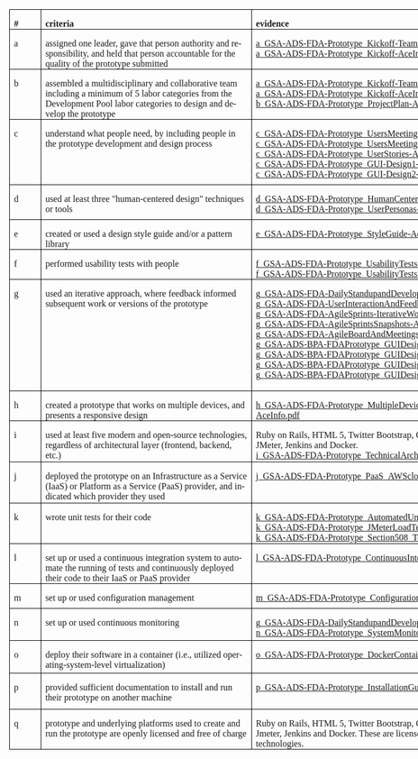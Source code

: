 <html>

<body lang=EN-US link=blue vlink=purple>

<div class=WordSection1>

<table class=MsoNormalTable border=0 cellspacing=0 cellpadding=0 width=927
 style='width:695.0pt;margin-left:4.65pt;border-collapse:collapse'>
 <tr style='height:23.25pt'>
  <td width=43 valign=top style='width:32.25pt;border:solid windowtext 1.0pt;
  padding:0in 5.4pt 0in 5.4pt;height:23.25pt'>
  <p class=MsoNormal style='margin-bottom:0in;margin-bottom:.0001pt;line-height:
  normal'><b><span style='font-size:12.0pt;font-family:"Times New Roman",serif'>#</span></b></p>
  </td>
  <td width=384 valign=top style='width:4.0in;border:solid windowtext 1.0pt;
  border-left:none;padding:0in 5.4pt 0in 5.4pt;height:23.25pt'>
  <p class=MsoNormal style='margin-bottom:0in;margin-bottom:.0001pt;line-height:
  normal'><b><span style='font-size:12.0pt;font-family:"Times New Roman",serif'>criteria</span></b></p>
  </td>
  <td width=500 valign=top style='width:374.75pt;border:solid windowtext 1.0pt;
  border-left:none;padding:0in 5.4pt 0in 5.4pt;height:23.25pt'>
  <p class=MsoNormal style='margin-bottom:0in;margin-bottom:.0001pt;line-height:
  normal'><b><span style='font-size:12.0pt;font-family:"Times New Roman",serif'>evidence</span></b></p>
  </td>
 </tr>
 <tr style='height:52.15pt'>
  <td width=43 valign=top style='width:32.25pt;border:solid windowtext 1.0pt;
  border-top:none;padding:0in 5.4pt 0in 5.4pt;height:52.15pt'>
  <p class=MsoNormal style='margin-bottom:0in;margin-bottom:.0001pt;line-height:
  normal'><span style='font-size:12.0pt;font-family:"Times New Roman",serif'>a</span></p>
  </td>
  <td width=384 valign=top style='width:4.0in;border-top:none;border-left:none;
  border-bottom:solid windowtext 1.0pt;border-right:solid windowtext 1.0pt;
  padding:0in 5.4pt 0in 5.4pt;height:52.15pt'>
  <p class=MsoNormal style='margin-bottom:0in;margin-bottom:.0001pt;line-height:
  normal'><span style='font-size:12.0pt;font-family:"Times New Roman",serif'>assigned
  one leader, gave that person authority and responsibility, and held that
  person accountable for the quality of the prototype submitted</span></p>
  </td>
  <td width=500 valign=top style='width:374.75pt;border-top:none;border-left:
  none;border-bottom:solid windowtext 1.0pt;border-right:solid windowtext 1.0pt;
  padding:0in 5.4pt 0in 5.4pt;height:52.15pt'>
  <p class=MsoNormal style='margin-bottom:0in;margin-bottom:.0001pt;line-height:
  normal'><a
  href="https://github.com/AceInfoSolutions/GSAADSBPA-FDAPrototype/tree/master/evidences/a_GSA-ADS-FDA-Prototype_Kickoff-TeamRoles-AceInfo.pdf"><span
  style='font-size:12.0pt;font-family:"Times New Roman",serif'>a_GSA-ADS-FDA-Prototype_Kickoff-TeamRoles-AceInfo.pdf</span></a><span
  style='font-size:12.0pt;font-family:"Times New Roman",serif'><br>
  </span><a
  href="https://github.com/AceInfoSolutions/GSAADSBPA-FDAPrototype/blob/master/evidences/a_GSA-ADS-FDA-Prototype_Kickoff-AceInfo.JPG"><span
  style='font-size:12.0pt;font-family:"Times New Roman",serif'>a_GSA-ADS-FDA-Prototype_Kickoff-AceInfo.jpg</span></a><span
  style='font-size:12.0pt;font-family:"Times New Roman",serif'><br>
  <br>
  </span></p>
  </td>
 </tr>
 <tr style='height:66.0pt'>
  <td width=43 valign=top style='width:32.25pt;border:solid windowtext 1.0pt;
  border-top:none;padding:0in 5.4pt 0in 5.4pt;height:66.0pt'>
  <p class=MsoNormal style='margin-bottom:0in;margin-bottom:.0001pt;line-height:
  normal'><span style='font-size:12.0pt;font-family:"Times New Roman",serif'>b</span></p>
  </td>
  <td width=384 valign=top style='width:4.0in;border-top:none;border-left:none;
  border-bottom:solid windowtext 1.0pt;border-right:solid windowtext 1.0pt;
  padding:0in 5.4pt 0in 5.4pt;height:66.0pt'>
  <p class=MsoNormal style='margin-bottom:0in;margin-bottom:.0001pt;line-height:
  normal'><span style='font-size:12.0pt;font-family:"Times New Roman",serif'>assembled
  a multidisciplinary and collaborative team including a minimum of 5 labor
  categories from the Development Pool labor categories to design and develop
  the prototype</span></p>
  </td>
  <td width=500 valign=top style='width:374.75pt;border-top:none;border-left:
  none;border-bottom:solid windowtext 1.0pt;border-right:solid windowtext 1.0pt;
  padding:0in 5.4pt 0in 5.4pt;height:66.0pt'>
  <p class=MsoNormal style='margin-bottom:0in;margin-bottom:.0001pt;line-height:
  normal'><a
  href="https://github.com/AceInfoSolutions/GSAADSBPA-FDAPrototype/tree/master/evidences/a_GSA-ADS-FDA-Prototype_Kickoff-TeamRoles-AceInfo.pdf"><span
  style='font-size:12.0pt;font-family:"Times New Roman",serif'>a_GSA-ADS-FDA-Prototype_Kickoff-TeamRoles-AceInfo.pdf</span></a><span
  style='font-size:12.0pt;font-family:"Times New Roman",serif'><br>
  </span><a
  href="https://github.com/AceInfoSolutions/GSAADSBPA-FDAPrototype/blob/master/evidences/a_GSA-ADS-FDA-Prototype_Kickoff-AceInfo.JPG"><span
  style='font-size:12.0pt;font-family:"Times New Roman",serif'>a_GSA-ADS-FDA-Prototype_Kickoff-AceInfo.jpg</span></a><span
  style='font-size:12.0pt;font-family:"Times New Roman",serif'><br>
  </span><a
  href="https://github.com/AceInfoSolutions/GSAADSBPA-FDAPrototype/blob/master/evidences/b_GSA-ADS-FDA-Prototype_ProjectPlan-AceInfo.pdf"><span
  style='font-size:12.0pt;font-family:"Times New Roman",serif'>b_GSA-ADS-FDA-Prototype_ProjectPlan-AceInfo.pdf</span></a></p>
  </td>
 </tr>
 <tr style='height:87.0pt'>
  <td width=43 valign=top style='width:32.25pt;border:solid windowtext 1.0pt;
  border-top:none;padding:0in 5.4pt 0in 5.4pt;height:87.0pt'>
  <p class=MsoNormal style='margin-bottom:0in;margin-bottom:.0001pt;line-height:
  normal'><span style='font-size:12.0pt;font-family:"Times New Roman",serif'>c</span></p>
  </td>
  <td width=384 valign=top style='width:4.0in;border-top:none;border-left:none;
  border-bottom:solid windowtext 1.0pt;border-right:solid windowtext 1.0pt;
  padding:0in 5.4pt 0in 5.4pt;height:87.0pt'>
  <p class=MsoNormal style='margin-bottom:0in;margin-bottom:.0001pt;line-height:
  normal'><span style='font-size:12.0pt;font-family:"Times New Roman",serif'>understand
  what people need, by including people in the prototype development and design
  process</span></p>
  </td>
  <td width=500 valign=top style='width:374.75pt;border-top:none;border-left:
  none;border-bottom:solid windowtext 1.0pt;border-right:solid windowtext 1.0pt;
  padding:0in 5.4pt 0in 5.4pt;height:87.0pt'>
  <p class=MsoNormal style='margin-bottom:0in;margin-bottom:.0001pt;line-height:
  normal'><a
  href="https://github.com/AceInfoSolutions/GSAADSBPA-FDAPrototype/tree/master/evidences/c_GSA-ADS-FDA-Prototype_UsersMeeting1-AceInfo.jpg"><span
  style='font-size:12.0pt;font-family:"Times New Roman",serif'>c_GSA-ADS-FDA-Prototype_UsersMeeting1-AceInfo.jpg</span></a><span
  style='font-size:12.0pt;font-family:"Times New Roman",serif'><br>
  </span><a
  href="https://github.com/AceInfoSolutions/GSAADSBPA-FDAPrototype/tree/master/evidences/c_GSA-ADS-FDA-Prototype_UsersMeeting2-AceInfo.jpg"><span
  style='font-size:12.0pt;font-family:"Times New Roman",serif'>c_GSA-ADS-FDA-Prototype_UsersMeeting2-AceInfo.jpg</span></a><span
  style='font-size:12.0pt;font-family:"Times New Roman",serif'><br>
  </span><a
  href="https://github.com/AceInfoSolutions/GSAADSBPA-FDAPrototype/tree/master/evidences/c_GSA-ADS-FDA-Prototype_UserStories-AceInfo.pdf"><span
  style='font-size:12.0pt;font-family:"Times New Roman",serif'>c_GSA-ADS-FDA-Prototype_UserStories-AceInfo.pdf</span></a><span
  style='font-size:12.0pt;font-family:"Times New Roman",serif'><br>
  </span><a
  href="https://github.com/AceInfoSolutions/GSAADSBPA-FDAPrototype/tree/master/evidences/c_GSA-ADS-FDA-Prototype_GUI-Design1-AceInfo.jpg"><span
  style='font-size:12.0pt;font-family:"Times New Roman",serif'>c_GSA-ADS-FDA-Prototype_GUI-Design1-AceInfo.jpg</span></a><span
  style='font-size:12.0pt;font-family:"Times New Roman",serif'><br>
  </span><a
  href="https://github.com/AceInfoSolutions/GSAADSBPA-FDAPrototype/tree/master/evidences/c_GSA-ADS-FDA-Prototype_GUI-Design2-AceInfo.jpg"><span
  style='font-size:12.0pt;font-family:"Times New Roman",serif'>c_GSA-ADS-FDA-Prototype_GUI-Design2-AceInfo.jpg</span></a></p>
  </td>
 </tr>
 <tr style='height:46.5pt'>
  <td width=43 valign=top style='width:32.25pt;border:solid windowtext 1.0pt;
  border-top:none;padding:0in 5.4pt 0in 5.4pt;height:46.5pt'>
  <p class=MsoNormal style='margin-bottom:0in;margin-bottom:.0001pt;line-height:
  normal'><span style='font-size:12.0pt;font-family:"Times New Roman",serif'>d</span></p>
  </td>
  <td width=384 valign=top style='width:4.0in;border-top:none;border-left:none;
  border-bottom:solid windowtext 1.0pt;border-right:solid windowtext 1.0pt;
  padding:0in 5.4pt 0in 5.4pt;height:46.5pt'>
  <p class=MsoNormal style='margin-bottom:0in;margin-bottom:.0001pt;line-height:
  normal'><span style='font-size:12.0pt;font-family:"Times New Roman",serif'>used
  at least three &quot;human-centered design&quot; techniques or tools</span></p>
  </td>
  <td width=500 valign=top style='width:374.75pt;border-top:none;border-left:
  none;border-bottom:solid windowtext 1.0pt;border-right:solid windowtext 1.0pt;
  padding:0in 5.4pt 0in 5.4pt;height:46.5pt'>
  <p class=MsoNormal style='margin-bottom:0in;margin-bottom:.0001pt;line-height:
  normal'><a
  href="https://github.com/AceInfoSolutions/GSAADSBPA-FDAPrototype/tree/master/evidences/d_GSA-ADS-FDA-Prototype_HumanCenteredDesign-AceInfo.pdf"><span
  style='font-size:12.0pt;font-family:"Times New Roman",serif'>d_GSA-ADS-FDA-Prototype_HumanCenteredDesign-AceInfo.pdf</span></a><span
  style='font-size:12.0pt;font-family:"Times New Roman",serif'><br>
  </span><a
  href="https://github.com/AceInfoSolutions/GSAADSBPA-FDAPrototype/tree/master/evidences/d_GSA-ADS-FDA-Prototype_UserPersonas-AceInfo.pdf"><span
  style='font-size:12.0pt;font-family:"Times New Roman",serif'>d_GSA-ADS-FDA-Prototype_UserPersonas-AceInfo.pdf</span></a></p>
  </td>
 </tr>
 <tr style='height:25.5pt'>
  <td width=43 valign=top style='width:32.25pt;border:solid windowtext 1.0pt;
  border-top:none;padding:0in 5.4pt 0in 5.4pt;height:25.5pt'>
  <p class=MsoNormal style='margin-bottom:0in;margin-bottom:.0001pt;line-height:
  normal'><span style='font-size:12.0pt;font-family:"Times New Roman",serif'>e</span></p>
  </td>
  <td width=384 valign=top style='width:4.0in;border-top:none;border-left:none;
  border-bottom:solid windowtext 1.0pt;border-right:solid windowtext 1.0pt;
  padding:0in 5.4pt 0in 5.4pt;height:25.5pt'>
  <p class=MsoNormal style='margin-bottom:0in;margin-bottom:.0001pt;line-height:
  normal'><span style='font-size:12.0pt;font-family:"Times New Roman",serif'>created
  or used a design style guide and/or a pattern library</span></p>
  </td>
  <td width=500 valign=top style='width:374.75pt;border-top:none;border-left:
  none;border-bottom:solid windowtext 1.0pt;border-right:solid windowtext 1.0pt;
  padding:0in 5.4pt 0in 5.4pt;height:25.5pt'>
  <p class=MsoNormal style='margin-bottom:0in;margin-bottom:.0001pt;line-height:
  normal'><a
  href="https://github.com/AceInfoSolutions/GSAADSBPA-FDAPrototype/tree/master/evidences/e_GSA-ADS-FDA-Prototype_StyleGuide-AceInfo.pdf"><span
  style='font-size:12.0pt;font-family:"Times New Roman",serif'>e_GSA-ADS-FDA-Prototype_StyleGuide-AceInfo.pdf</span></a></p>
  </td>
 </tr>
 <tr style='height:38.25pt'>
  <td width=43 valign=top style='width:32.25pt;border:solid windowtext 1.0pt;
  border-top:none;padding:0in 5.4pt 0in 5.4pt;height:38.25pt'>
  <p class=MsoNormal style='margin-bottom:0in;margin-bottom:.0001pt;line-height:
  normal'><span style='font-size:12.0pt;font-family:"Times New Roman",serif'>f</span></p>
  </td>
  <td width=384 valign=top style='width:4.0in;border-top:none;border-left:none;
  border-bottom:solid windowtext 1.0pt;border-right:solid windowtext 1.0pt;
  padding:0in 5.4pt 0in 5.4pt;height:38.25pt'>
  <p class=MsoNormal style='margin-bottom:0in;margin-bottom:.0001pt;line-height:
  normal'><span style='font-size:12.0pt;font-family:"Times New Roman",serif'>performed
  usability tests with people</span></p>
  </td>
  <td width=500 valign=top style='width:374.75pt;border-top:none;border-left:
  none;border-bottom:solid windowtext 1.0pt;border-right:solid windowtext 1.0pt;
  padding:0in 5.4pt 0in 5.4pt;height:38.25pt'>
  <p class=MsoNormal style='margin-bottom:0in;margin-bottom:.0001pt;line-height:
  normal'><a
  href="https://github.com/AceInfoSolutions/GSAADSBPA-FDAPrototype/tree/master/evidences/f_GSA-ADS-FDA-Prototype_UsabilityTests-AceInfo.jpg"><span
  style='font-size:12.0pt;font-family:"Times New Roman",serif'>f_GSA-ADS-FDA-Prototype_UsabilityTests-AceInfo.jpg</span></a><span
  style='font-size:12.0pt;font-family:"Times New Roman",serif'><br>
  </span><a
  href="https://github.com/AceInfoSolutions/GSAADSBPA-FDAPrototype/tree/master/evidences/f_GSA-ADS-FDA-Prototype_UsabilityTestsEmail-AceInfo.pdf"><span
  style='font-size:12.0pt;font-family:"Times New Roman",serif'>f_GSA-ADS-FDA-Prototype_UsabilityTestsEmail-AceInfo.pdf</span></a></p>
  </td>
 </tr>
 <tr style='height:148.5pt'>
  <td width=43 valign=top style='width:32.25pt;border:solid windowtext 1.0pt;
  border-top:none;padding:0in 5.4pt 0in 5.4pt;height:148.5pt'>
  <p class=MsoNormal style='margin-bottom:0in;margin-bottom:.0001pt;line-height:
  normal'><span style='font-size:12.0pt;font-family:"Times New Roman",serif'>g</span></p>
  </td>
  <td width=384 valign=top style='width:4.0in;border-top:none;border-left:none;
  border-bottom:solid windowtext 1.0pt;border-right:solid windowtext 1.0pt;
  padding:0in 5.4pt 0in 5.4pt;height:148.5pt'>
  <p class=MsoNormal style='margin-bottom:0in;margin-bottom:.0001pt;line-height:
  normal'><span style='font-size:12.0pt;font-family:"Times New Roman",serif'>used
  an iterative approach, where feedback informed subsequent work or versions of
  the prototype</span></p>
  </td>
  <td width=500 valign=top style='width:374.75pt;border-top:none;border-left:
  none;border-bottom:solid windowtext 1.0pt;border-right:solid windowtext 1.0pt;
  padding:0in 5.4pt 0in 5.4pt;height:148.5pt'>
  <p class=MsoNormal style='margin-bottom:0in;margin-bottom:.0001pt;line-height:
  normal'><a
  href="https://github.com/AceInfoSolutions/GSAADSBPA-FDAPrototype/tree/master/evidences/g_GSA-ADS-FDA-DailyStandupandDevelopmentMeetings-AceInfo.pdf"><span
  style='font-size:12.0pt;font-family:"Times New Roman",serif'>g_GSA-ADS-FDA-DailyStandupandDevelopmentMeetings-AceInfo.pdf</span></a><span
  style='font-size:12.0pt;font-family:"Times New Roman",serif'><br>
  </span><a
  href="https://github.com/AceInfoSolutions/GSAADSBPA-FDAPrototype/tree/master/evidences/g_GSA-ADS-FDA-UserInteractionAndFeedback-AceInfo.jpg"><span
  style='font-size:12.0pt;font-family:"Times New Roman",serif'>g_GSA-ADS-FDA-UserInteractionAndFeedback-AceInfo.jpg</span></a><span
  style='font-size:12.0pt;font-family:"Times New Roman",serif'><br>
  </span><a
  href="https://github.com/AceInfoSolutions/GSAADSBPA-FDAPrototype/tree/master/evidences/g_GSA-ADS-FDA-AgileSprints-IterativeWork-AceInfo.pdf"><span
  style='font-size:12.0pt;font-family:"Times New Roman",serif'>g_GSA-ADS-FDA-AgileSprints-IterativeWork-AceInfo.pdf</span></a><span
  style='font-size:12.0pt;font-family:"Times New Roman",serif'><br>
  </span><a
  href="https://github.com/AceInfoSolutions/GSAADSBPA-FDAPrototype/tree/master/evidences/g_GSA-ADS-FDA-AgileSprintsSnapshots-AceInfo.pdf"><span
  style='font-size:12.0pt;font-family:"Times New Roman",serif'>g_GSA-ADS-FDA-AgileSprintsSnapshots-AceInfo.pdf</span></a><span
  style='font-size:12.0pt;font-family:"Times New Roman",serif'><br>
  </span><a
  href="https://github.com/AceInfoSolutions/GSAADSBPA-FDAPrototype/tree/master/evidences/g_GSA-ADS-FDA-AgileBoardAndMeetings-AceInfo.pdf"><span
  style='font-size:12.0pt;font-family:"Times New Roman",serif'>g_GSA-ADS-FDA-AgileBoardAndMeetings-AceInfo.pdf</span></a><span
  style='font-size:12.0pt;font-family:"Times New Roman",serif'><br>
  </span><a
  href="https://github.com/AceInfoSolutions/GSAADSBPA-FDAPrototype/tree/master/evidences/g_GSA-ADS-BPA-FDAPrototype_GUIDesigns_v1-AceInfo.zip"><span
  style='font-size:12.0pt;font-family:"Times New Roman",serif'>g_GSA-ADS-BPA-FDAPrototype_GUIDesigns_v1-AceInfo.zip</span></a><span
  style='font-size:12.0pt;font-family:"Times New Roman",serif'><br>
  </span><a
  href="https://github.com/AceInfoSolutions/GSAADSBPA-FDAPrototype/tree/master/evidences/g_GSA-ADS-BPA-FDAPrototype_GUIDesigns_v2-AceInfo.zip"><span
  style='font-size:12.0pt;font-family:"Times New Roman",serif'>g_GSA-ADS-BPA-FDAPrototype_GUIDesigns_v2-AceInfo.zip</span></a><span
  style='font-size:12.0pt;font-family:"Times New Roman",serif'><br>
  </span><a
  href="https://github.com/AceInfoSolutions/GSAADSBPA-FDAPrototype/tree/master/evidences/g_GSA-ADS-BPA-FDAPrototype_GUIDesigns_v3-AceInfo.zip"><span
  style='font-size:12.0pt;font-family:"Times New Roman",serif'>g_GSA-ADS-BPA-FDAPrototype_GUIDesigns_v3-AceInfo.zip</span></a><span
  style='font-size:12.0pt;font-family:"Times New Roman",serif'><br>
  </span><a
  href="https://github.com/AceInfoSolutions/GSAADSBPA-FDAPrototype/tree/master/evidences/g_GSA-ADS-BPA-FDAPrototype_GUIDesigns_v4-AceInfo.zip"><span
  style='font-size:12.0pt;font-family:"Times New Roman",serif'>g_GSA-ADS-BPA-FDAPrototype_GUIDesigns_v4-AceInfo.zip</span></a></p>
  </td>
 </tr>
 <tr style='height:39.75pt'>
  <td width=43 valign=top style='width:32.25pt;border:solid windowtext 1.0pt;
  border-top:none;padding:0in 5.4pt 0in 5.4pt;height:39.75pt'>
  <p class=MsoNormal style='margin-bottom:0in;margin-bottom:.0001pt;line-height:
  normal'><span style='font-size:12.0pt;font-family:"Times New Roman",serif'>h</span></p>
  </td>
  <td width=384 valign=top style='width:4.0in;border-top:none;border-left:none;
  border-bottom:solid windowtext 1.0pt;border-right:solid windowtext 1.0pt;
  padding:0in 5.4pt 0in 5.4pt;height:39.75pt'>
  <p class=MsoNormal style='margin-bottom:0in;margin-bottom:.0001pt;line-height:
  normal'><span style='font-size:12.0pt;font-family:"Times New Roman",serif'>created
  a prototype that works on multiple devices, and presents a responsive design</span></p>
  </td>
  <td width=500 valign=top style='width:374.75pt;border-top:none;border-left:
  none;border-bottom:solid windowtext 1.0pt;border-right:solid windowtext 1.0pt;
  padding:0in 5.4pt 0in 5.4pt;height:39.75pt'>
  <p class=MsoNormal style='margin-bottom:0in;margin-bottom:.0001pt;line-height:
  normal'><a
  href="https://github.com/AceInfoSolutions/GSAADSBPA-FDAPrototype/tree/master/evidences/h_GSA-ADS-FDA-Prototype_MultipleDevices_Android_iOS-AceInfo.pdf"><span
  style='font-size:12.0pt;font-family:"Times New Roman",serif'>h_GSA-ADS-FDA-Prototype_MultipleDevices_Android_iOS-AceInfo.pdf</span></a></p>
  </td>
 </tr>
 <tr style='height:54.75pt'>
  <td width=43 valign=top style='width:32.25pt;border:solid windowtext 1.0pt;
  border-top:none;padding:0in 5.4pt 0in 5.4pt;height:54.75pt'>
  <p class=MsoNormal style='margin-bottom:0in;margin-bottom:.0001pt;line-height:
  normal'><span style='font-size:12.0pt;font-family:"Times New Roman",serif'>i</span></p>
  </td>
  <td width=384 valign=top style='width:4.0in;border-top:none;border-left:none;
  border-bottom:solid windowtext 1.0pt;border-right:solid windowtext 1.0pt;
  padding:0in 5.4pt 0in 5.4pt;height:54.75pt'>
  <p class=MsoNormal style='margin-bottom:0in;margin-bottom:.0001pt;line-height:
  normal'><span style='font-size:12.0pt;font-family:"Times New Roman",serif'>used
  at least five modern and open-source technologies, regardless of
  architectural layer (frontend, backend, etc.)</span></p>
  </td>
  <td width=500 valign=top style='width:374.75pt;border-top:none;border-left:
  none;border-bottom:solid windowtext 1.0pt;border-right:solid windowtext 1.0pt;
  padding:0in 5.4pt 0in 5.4pt;height:54.75pt'>
  <p class=MsoNormal style='margin-bottom:0in;margin-bottom:.0001pt;line-height:
  normal'><span style='font-size:12.0pt;font-family:"Times New Roman",serif'>Ruby
  on Rails, HTML 5, Twitter Bootstrap, ChartKick, Git, Selenium, JMeter,
  Jenkins and Docker.<br>
  </span><a
  href="https://github.com/AceInfoSolutions/GSAADSBPA-FDAPrototype/tree/master/evidences/i_GSA-ADS-FDA-Prototype_TechnicalArchitectureDiagram-AceInfo.pdf"><span
  style='font-size:12.0pt;font-family:"Times New Roman",serif'>i_GSA-ADS-FDA-Prototype_TechnicalArchitectureDiagram-AceInfo.pdf</span></a></p>
  </td>
 </tr>
 <tr style='height:54.75pt'>
  <td width=43 valign=top style='width:32.25pt;border:solid windowtext 1.0pt;
  border-top:none;padding:0in 5.4pt 0in 5.4pt;height:54.75pt'>
  <p class=MsoNormal style='margin-bottom:0in;margin-bottom:.0001pt;line-height:
  normal'><span style='font-size:12.0pt;font-family:"Times New Roman",serif'>j</span></p>
  </td>
  <td width=384 valign=top style='width:4.0in;border-top:none;border-left:none;
  border-bottom:solid windowtext 1.0pt;border-right:solid windowtext 1.0pt;
  padding:0in 5.4pt 0in 5.4pt;height:54.75pt'>
  <p class=MsoNormal style='margin-bottom:0in;margin-bottom:.0001pt;line-height:
  normal'><span style='font-size:12.0pt;font-family:"Times New Roman",serif'>deployed
  the prototype on an Infrastructure as a Service (IaaS) or Platform as a
  Service (PaaS) provider, and indicated which provider they used</span></p>
  </td>
  <td width=500 valign=top style='width:374.75pt;border-top:none;border-left:
  none;border-bottom:solid windowtext 1.0pt;border-right:solid windowtext 1.0pt;
  padding:0in 5.4pt 0in 5.4pt;height:54.75pt'>
  <p class=MsoNormal style='margin-bottom:0in;margin-bottom:.0001pt;line-height:
  normal'><a
  href="https://github.com/AceInfoSolutions/GSAADSBPA-FDAPrototype/tree/master/evidences/j_GSA-ADS-FDA-Prototype_PaaS_AWScloud-AceInfo.pdf"><span
  style='font-size:12.0pt;font-family:"Times New Roman",serif'>j_GSA-ADS-FDA-Prototype_PaaS_AWScloud-AceInfo.pdf</span></a></p>
  </td>
 </tr>
 <tr style='height:.75in'>
  <td width=43 valign=top style='width:32.25pt;border:solid windowtext 1.0pt;
  border-top:none;padding:0in 5.4pt 0in 5.4pt;height:.75in'>
  <p class=MsoNormal style='margin-bottom:0in;margin-bottom:.0001pt;line-height:
  normal'><span style='font-size:12.0pt;font-family:"Times New Roman",serif'>k</span></p>
  </td>
  <td width=384 valign=top style='width:4.0in;border-top:none;border-left:none;
  border-bottom:solid windowtext 1.0pt;border-right:solid windowtext 1.0pt;
  padding:0in 5.4pt 0in 5.4pt;height:.75in'>
  <p class=MsoNormal style='margin-bottom:0in;margin-bottom:.0001pt;line-height:
  normal'><span style='font-size:12.0pt;font-family:"Times New Roman",serif'>wrote
  unit tests for their code</span></p>
  </td>
  <td width=500 valign=top style='width:374.75pt;border-top:none;border-left:
  none;border-bottom:solid windowtext 1.0pt;border-right:solid windowtext 1.0pt;
  padding:0in 5.4pt 0in 5.4pt;height:.75in'>
  <p class=MsoNormal style='margin-bottom:0in;margin-bottom:.0001pt;line-height:
  normal'><a
  href="https://github.com/AceInfoSolutions/GSAADSBPA-FDAPrototype/tree/master/evidences/k_GSA-ADS-FDA-Prototype_AutomatedUnitTestResults-AceInfo.pdf"><span
  style='font-size:12.0pt;font-family:"Times New Roman",serif'>k_GSA-ADS-FDA-Prototype_AutomatedUnitTestResults-AceInfo.pdf</span></a><span
  style='font-size:12.0pt;font-family:"Times New Roman",serif'><br>
  </span><a
  href="https://github.com/AceInfoSolutions/GSAADSBPA-FDAPrototype/tree/master/evidences/k_GSA-ADS-FDA-Prototype_JMeterLoadTesting-AceInfo.pdf"><span
  style='font-size:12.0pt;font-family:"Times New Roman",serif'>k_GSA-ADS-FDA-Prototype_JMeterLoadTesting-AceInfo.pdf</span></a><span
  style='font-size:12.0pt;font-family:"Times New Roman",serif'><br>
  </span><a
  href="https://github.com/AceInfoSolutions/GSAADSBPA-FDAPrototype/tree/master/evidences/k_GSA-ADS-FDA-Prototype_Section508_Testing-AceInfo.pdf"><span
  style='font-size:12.0pt;font-family:"Times New Roman",serif'>k_GSA-ADS-FDA-Prototype_Section508_Testing-AceInfo.pdf</span></a></p>
  </td>
 </tr>
 <tr style='height:51.0pt'>
  <td width=43 valign=top style='width:32.25pt;border:solid windowtext 1.0pt;
  border-top:none;padding:0in 5.4pt 0in 5.4pt;height:51.0pt'>
  <p class=MsoNormal style='margin-bottom:0in;margin-bottom:.0001pt;line-height:
  normal'><span style='font-size:12.0pt;font-family:"Times New Roman",serif'>l</span></p>
  </td>
  <td width=384 valign=top style='width:4.0in;border-top:none;border-left:none;
  border-bottom:solid windowtext 1.0pt;border-right:solid windowtext 1.0pt;
  padding:0in 5.4pt 0in 5.4pt;height:51.0pt'>
  <p class=MsoNormal style='margin-bottom:0in;margin-bottom:.0001pt;line-height:
  normal'><span style='font-size:12.0pt;font-family:"Times New Roman",serif'>set
  up or used a continuous integration system to automate the running of tests
  and continuously deployed their code to their IaaS or PaaS provider</span></p>
  </td>
  <td width=500 valign=top style='width:374.75pt;border-top:none;border-left:
  none;border-bottom:solid windowtext 1.0pt;border-right:solid windowtext 1.0pt;
  padding:0in 5.4pt 0in 5.4pt;height:51.0pt'>
  <p class=MsoNormal style='margin-bottom:0in;margin-bottom:.0001pt;line-height:
  normal'><a
  href="https://github.com/AceInfoSolutions/GSAADSBPA-FDAPrototype/tree/master/evidences/l_GSA-ADS-FDA-Prototype_ContinuousIntegrationSystem-AceInfo.pdf"><span
  style='font-size:12.0pt;font-family:"Times New Roman",serif'>l_GSA-ADS-FDA-Prototype_ContinuousIntegrationSystem-AceInfo.pdf</span></a></p>
  </td>
 </tr>
 <tr style='height:33.0pt'>
  <td width=43 valign=top style='width:32.25pt;border:solid windowtext 1.0pt;
  border-top:none;padding:0in 5.4pt 0in 5.4pt;height:33.0pt'>
  <p class=MsoNormal style='margin-bottom:0in;margin-bottom:.0001pt;line-height:
  normal'><span style='font-size:12.0pt;font-family:"Times New Roman",serif'>m</span></p>
  </td>
  <td width=384 valign=top style='width:4.0in;border-top:none;border-left:none;
  border-bottom:solid windowtext 1.0pt;border-right:solid windowtext 1.0pt;
  padding:0in 5.4pt 0in 5.4pt;height:33.0pt'>
  <p class=MsoNormal style='margin-bottom:0in;margin-bottom:.0001pt;line-height:
  normal'><span style='font-size:12.0pt;font-family:"Times New Roman",serif'>set
  up or used configuration management</span></p>
  </td>
  <td width=500 valign=top style='width:374.75pt;border-top:none;border-left:
  none;border-bottom:solid windowtext 1.0pt;border-right:solid windowtext 1.0pt;
  padding:0in 5.4pt 0in 5.4pt;height:33.0pt'>
  <p class=MsoNormal style='margin-bottom:0in;margin-bottom:.0001pt;line-height:
  normal'><a
  href="https://github.com/AceInfoSolutions/GSAADSBPA-FDAPrototype/tree/master/evidences/m_GSA-ADS-FDA-Prototype_ConfigurationManagement-AceInfo.pdf"><span
  style='font-size:12.0pt;font-family:"Times New Roman",serif'>m_GSA-ADS-FDA-Prototype_ConfigurationManagement-AceInfo.pdf</span></a></p>
  </td>
 </tr>
 <tr style='height:42.75pt'>
  <td width=43 valign=top style='width:32.25pt;border:solid windowtext 1.0pt;
  border-top:none;padding:0in 5.4pt 0in 5.4pt;height:42.75pt'>
  <p class=MsoNormal style='margin-bottom:0in;margin-bottom:.0001pt;line-height:
  normal'><span style='font-size:12.0pt;font-family:"Times New Roman",serif'>n</span></p>
  </td>
  <td width=384 valign=top style='width:4.0in;border-top:none;border-left:none;
  border-bottom:solid windowtext 1.0pt;border-right:solid windowtext 1.0pt;
  padding:0in 5.4pt 0in 5.4pt;height:42.75pt'>
  <p class=MsoNormal style='margin-bottom:0in;margin-bottom:.0001pt;line-height:
  normal'><span style='font-size:12.0pt;font-family:"Times New Roman",serif'>set
  up or used continuous monitoring</span></p>
  </td>
  <td width=500 valign=top style='width:374.75pt;border-top:none;border-left:
  none;border-bottom:solid windowtext 1.0pt;border-right:solid windowtext 1.0pt;
  padding:0in 5.4pt 0in 5.4pt;height:42.75pt'>
  <p class=MsoNormal style='margin-bottom:0in;margin-bottom:.0001pt;line-height:
  normal'><a
  href="https://github.com/AceInfoSolutions/GSAADSBPA-FDAPrototype/tree/master/evidences/g_GSA-ADS-FDA-DailyStandupandDevelopmentMeetings-AceInfo.pdf"><span
  style='font-size:12.0pt;font-family:"Times New Roman",serif'>g_GSA-ADS-FDA-DailyStandupandDevelopmentMeetings-AceInfo.pdf</span></a><span
  style='font-size:12.0pt;font-family:"Times New Roman",serif'><br>
  </span><a
  href="https://github.com/AceInfoSolutions/GSAADSBPA-FDAPrototype/tree/master/evidences/n_GSA-ADS-FDA-Prototype_SystemMonitoring-AceInfo.pdf"><span
  style='font-size:12.0pt;font-family:"Times New Roman",serif'>n_GSA-ADS-FDA-Prototype_SystemMonitoring-AceInfo.pdf</span></a></p>
  </td>
 </tr>
 <tr style='height:43.5pt'>
  <td width=43 valign=top style='width:32.25pt;border:solid windowtext 1.0pt;
  border-top:none;padding:0in 5.4pt 0in 5.4pt;height:43.5pt'>
  <p class=MsoNormal style='margin-bottom:0in;margin-bottom:.0001pt;line-height:
  normal'><span style='font-size:12.0pt;font-family:"Times New Roman",serif'>o</span></p>
  </td>
  <td width=384 valign=top style='width:4.0in;border-top:none;border-left:none;
  border-bottom:solid windowtext 1.0pt;border-right:solid windowtext 1.0pt;
  padding:0in 5.4pt 0in 5.4pt;height:43.5pt'>
  <p class=MsoNormal style='margin-bottom:0in;margin-bottom:.0001pt;line-height:
  normal'><span style='font-size:12.0pt;font-family:"Times New Roman",serif'>deploy
  their software in a container (i.e., utilized operating-system-level virtualization)</span></p>
  </td>
  <td width=500 valign=top style='width:374.75pt;border-top:none;border-left:
  none;border-bottom:solid windowtext 1.0pt;border-right:solid windowtext 1.0pt;
  padding:0in 5.4pt 0in 5.4pt;height:43.5pt'>
  <p class=MsoNormal style='margin-bottom:0in;margin-bottom:.0001pt;line-height:
  normal'><a
  href="https://github.com/AceInfoSolutions/GSAADSBPA-FDAPrototype/tree/master/evidences/o_GSA-ADS-FDA-Prototype_DockerContainer-AceInfo.pdf"><span
  style='font-size:12.0pt;font-family:"Times New Roman",serif'>o_GSA-ADS-FDA-Prototype_DockerContainer-AceInfo.pdf</span></a></p>
  </td>
 </tr>
 <tr style='height:48.0pt'>
  <td width=43 valign=top style='width:32.25pt;border:solid windowtext 1.0pt;
  border-top:none;padding:0in 5.4pt 0in 5.4pt;height:48.0pt'>
  <p class=MsoNormal style='margin-bottom:0in;margin-bottom:.0001pt;line-height:
  normal'><span style='font-size:12.0pt;font-family:"Times New Roman",serif'>p</span></p>
  </td>
  <td width=384 valign=top style='width:4.0in;border-top:none;border-left:none;
  border-bottom:solid windowtext 1.0pt;border-right:solid windowtext 1.0pt;
  padding:0in 5.4pt 0in 5.4pt;height:48.0pt'>
  <p class=MsoNormal style='margin-bottom:0in;margin-bottom:.0001pt;line-height:
  normal'><span style='font-size:12.0pt;font-family:"Times New Roman",serif'>provided
  sufficient documentation to install and run their prototype on another
  machine</span></p>
  </td>
  <td width=500 valign=top style='width:374.75pt;border-top:none;border-left:
  none;border-bottom:solid windowtext 1.0pt;border-right:solid windowtext 1.0pt;
  padding:0in 5.4pt 0in 5.4pt;height:48.0pt'>
  <p class=MsoNormal style='margin-bottom:0in;margin-bottom:.0001pt;line-height:
  normal'><a
  href="https://github.com/AceInfoSolutions/GSAADSBPA-FDAPrototype/tree/master/evidences/p_GSA-ADS-FDA-Prototype_InstallationGuide-AceInfo.pdf"><span
  style='font-size:12.0pt;font-family:"Times New Roman",serif'>p_GSA-ADS-FDA-Prototype_InstallationGuide-AceInfo.pdf</span></a></p>
  </td>
 </tr>
 <tr style='height:38.25pt'>
  <td width=43 valign=top style='width:32.25pt;border:solid windowtext 1.0pt;
  border-top:none;padding:0in 5.4pt 0in 5.4pt;height:38.25pt'>
  <p class=MsoNormal style='margin-bottom:0in;margin-bottom:.0001pt;line-height:
  normal'><span style='font-size:12.0pt;font-family:"Times New Roman",serif'>q</span></p>
  </td>
  <td width=384 valign=top style='width:4.0in;border-top:none;border-left:none;
  border-bottom:solid windowtext 1.0pt;border-right:solid windowtext 1.0pt;
  padding:0in 5.4pt 0in 5.4pt;height:38.25pt'>
  <p class=MsoNormal style='margin-bottom:0in;margin-bottom:.0001pt;line-height:
  normal'><span style='font-size:12.0pt;font-family:"Times New Roman",serif'>prototype
  and underlying platforms used to create and run the prototype are openly
  licensed and free of charge</span></p>
  </td>
  <td width=500 valign=top style='width:374.75pt;border-top:none;border-left:
  none;border-bottom:solid windowtext 1.0pt;border-right:solid windowtext 1.0pt;
  padding:0in 5.4pt 0in 5.4pt;height:38.25pt'>
  <p class=MsoNormal style='margin-bottom:0in;margin-bottom:.0001pt;line-height:
  normal'><span style='font-size:12.0pt;font-family:"Times New Roman",serif'>Ruby
  on Rails, HTML 5, Twitter Bootstrap, ChartKick, Git, Selenium, Jmeter,
  Jenkins and Docker. These are license-free open source technologies.</span></p>
  </td>
 </tr>
</table>

<p class=MsoNormal>&nbsp;</p>

<p class=MsoNormal>&nbsp;</p>

<p class=MsoNormal>&nbsp;</p>

</div>

</body>

</html>
